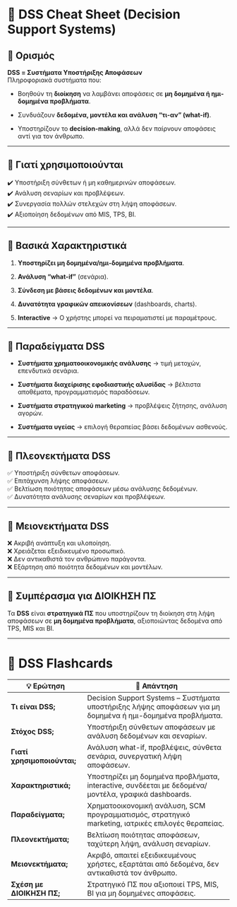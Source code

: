 # 📌 DSS Cheat Sheet (Decision Support Systems)

## 🔹 Ορισμός

**DSS = Συστήματα Υποστήριξης Αποφάσεων**  
Πληροφοριακά συστήματα που:

- Βοηθούν τη **διοίκηση** να λαμβάνει αποφάσεις σε **μη δομημένα ή ημι-δομημένα προβλήματα**.

- Συνδυάζουν **δεδομένα, μοντέλα και ανάλυση “τι-αν” (what-if)**.

- Υποστηρίζουν το **decision-making**, αλλά δεν παίρνουν αποφάσεις αντί για τον άνθρωπο.

---

## 🔹 Γιατί χρησιμοποιούνται

✔️ Υποστήριξη σύνθετων ή μη καθημερινών αποφάσεων.  
✔️ Ανάλυση σεναρίων και προβλέψεων.  
✔️ Συνεργασία πολλών στελεχών στη λήψη αποφάσεων.  
✔️ Αξιοποίηση δεδομένων από MIS, TPS, BI.

---

## 🔹 Βασικά Χαρακτηριστικά

1. **Υποστηρίζει μη δομημένα/ημι-δομημένα προβλήματα**.

2. **Ανάλυση “what-if”** (σενάρια).

3. **Σύνδεση με βάσεις δεδομένων και μοντέλα**.

4. **Δυνατότητα γραφικών απεικονίσεων** (dashboards, charts).

5. **Interactive** → Ο χρήστης μπορεί να πειραματιστεί με παραμέτρους.

---

## 🔹 Παραδείγματα DSS

- **Συστήματα χρηματοοικονομικής ανάλυσης** → τιμή μετοχών, επενδυτικά σενάρια.

- **Συστήματα διαχείρισης εφοδιαστικής αλυσίδας** → βέλτιστα αποθέματα, προγραμματισμός παραδόσεων.

- **Συστήματα στρατηγικού marketing** → προβλέψεις ζήτησης, ανάλυση αγορών.

- **Συστήματα υγείας** → επιλογή θεραπείας βάσει δεδομένων ασθενούς.

---

## 🔹 Πλεονεκτήματα DSS

✅ Υποστήριξη σύνθετων αποφάσεων.  
✅ Επιτάχυνση λήψης αποφάσεων.  
✅ Βελτίωση ποιότητας αποφάσεων μέσω ανάλυσης δεδομένων.  
✅ Δυνατότητα ανάλυσης σεναρίων και προβλέψεων.

---

## 🔹 Μειονεκτήματα DSS

❌ Ακριβή ανάπτυξη και υλοποίηση.  
❌ Χρειάζεται εξειδικευμένο προσωπικό.  
❌ Δεν αντικαθιστά τον ανθρώπινο παράγοντα.  
❌ Εξάρτηση από ποιότητα δεδομένων και μοντέλων.

---

## 🔹 Συμπέρασμα για ΔΙΟΙΚΗΣΗ ΠΣ

Τα **DSS** είναι **στρατηγικά ΠΣ** που υποστηρίζουν τη διοίκηση στη λήψη αποφάσεων σε **μη δομημένα προβλήματα**, αξιοποιώντας δεδομένα από TPS, MIS και BI.

---

# 📌 DSS Flashcards

| 💡 Ερώτηση                  | 📖 Απάντηση                                                                                                 |
| --------------------------- | ----------------------------------------------------------------------------------------------------------- |
| **Τι είναι DSS;**           | Decision Support Systems – Συστήματα υποστήριξης λήψης αποφάσεων για μη δομημένα ή ημι-δομημένα προβλήματα. |
| **Στόχος DSS;**             | Υποστήριξη σύνθετων αποφάσεων με ανάλυση δεδομένων και σεναρίων.                                            |
| **Γιατί χρησιμοποιούνται;** | Ανάλυση what-if, προβλέψεις, σύνθετα σενάρια, συνεργατική λήψη αποφάσεων.                                   |
| **Χαρακτηριστικά;**         | Υποστηρίζει μη δομημένα προβλήματα, interactive, συνδέεται με δεδομένα/μοντέλα, γραφικά dashboards.         |
| **Παραδείγματα;**           | Χρηματοοικονομική ανάλυση, SCM προγραμματισμός, στρατηγικό marketing, ιατρικές επιλογές θεραπείας.          |
| **Πλεονεκτήματα;**          | Βελτίωση ποιότητας αποφάσεων, ταχύτερη λήψη, ανάλυση σεναρίων.                                              |
| **Μειονεκτήματα;**          | Ακριβό, απαιτεί εξειδικευμένους χρήστες, εξαρτάται από δεδομένα, δεν αντικαθιστά τον άνθρωπο.               |
| **Σχέση με ΔΙΟΙΚΗΣΗ ΠΣ;**   | Στρατηγικό ΠΣ που αξιοποιεί TPS, MIS, BI για μη δομημένες αποφάσεις.                                        |
